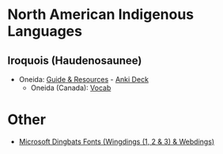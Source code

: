 <!--
## Yuki-Wappo
- [Yuki]()
- [Wappo]()
<!--
# European
## Ireland
- [Shelta (Cant, Gammon)](Languages/Shelta.md)
# Sign Languages
- [Japanese Sign Language (JSL)](Languages/Sign-Langauge/Japanese-Sign-Langauge.md)
# Constructed
- [toki pona](Languages/Constructed/toki-pona.md)
- [Esperanto](Languages/Constructed/Esperanto.md)
- [Wenja](Languages/Constructed/Wenja.md)
-->

# North American Indigenous Languages
## Iroquois (Haudenosaunee)
- Oneida: [Guide & Resources](resources-and-guides/north-american-indigenous/iroquois/oneida.md) - [Anki Deck](anki/north-american-indigenous/iroquois/oneida)
  - Oneida (Canada): [Vocab](vocab/north-american-indigenous/iroquois/oneida-canada/README.md)

# Other

- [Microsoft Dingbats Fonts (Wingdings (1, 2 & 3) & Webdings)](resources-and-guides/other/wingdings/wingdings.md) <!-- 1. Finish Page 2. Anki Deck-->

<!--
- [Morse Code]()
- [NATO Phonetic Alphabet]()
- [Standard Galactic/Minecraft Enchantment Table Alphabet]()
- [Pig Latin]()
- [Ogham]()

## Ciphers

- [A1Z26]()
-->

